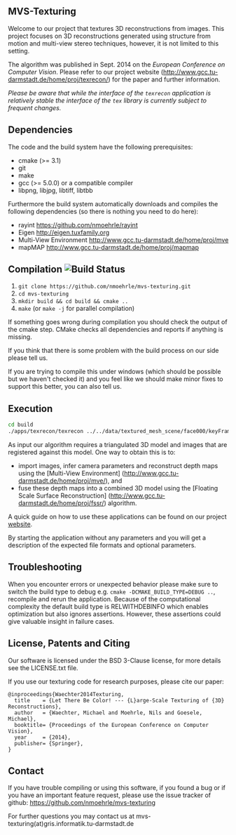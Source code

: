 MVS-Texturing
--------------------------------------------------------------------------------

Welcome to our project that textures 3D reconstructions from images.
This project focuses on 3D reconstructions generated using structure from
motion and multi-view stereo techniques, however, it is not limited to this
setting.

The algorithm was published in Sept. 2014 on the
*European Conference on Computer Vision*. Please refer to our project website
(http://www.gcc.tu-darmstadt.de/home/proj/texrecon/)
for the paper and further information.

*Please be aware that while the interface of the `texrecon` application is
relatively stable the interface of the `tex` library is currently subject to
frequent changes.*


Dependencies
--------------------------------------------------------------------------------

The code and the build system have the following prerequisites:

- cmake (>= 3.1)
- git
- make
- gcc (>= 5.0.0) or a compatible compiler
- libpng, libjpg, libtiff, libtbb


Furthermore the build system automatically downloads and compiles the following
dependencies (so there is nothing you need to do here):

- rayint
    https://github.com/nmoehrle/rayint
- Eigen
    http://eigen.tuxfamily.org
- Multi-View Environment
    http://www.gcc.tu-darmstadt.de/home/proj/mve
- mapMAP
    http://www.gcc.tu-darmstadt.de/home/proj/mapmap


Compilation ![Build Status](https://travis-ci.org/nmoehrle/mvs-texturing.svg)
--------------------------------------------------------------------------------

1.  `git clone https://github.com/nmoehrle/mvs-texturing.git`
2.  `cd mvs-texturing`
3.  `mkdir build && cd build && cmake ..`
4.  `make` (or `make -j` for parallel compilation)

If something goes wrong during compilation you should check the output of the
cmake step. CMake checks all dependencies and reports if anything is missing.

If you think that there is some problem with the build process on our side
please tell us.

If you are trying to compile this under windows (which should be possible but
we haven't checked it) and you feel like we should make minor fixes to support
this better, you can also tell us.


Execution
--------------------------------------------------------------------------------

```sh
cd build
./apps/texrecon/texrecon ../../data/textured_mesh_scene/face000/keyFrames/ ../../data/textured_mesh_scene/face000/mesh/meshRefine.ply ../../data/out/face000
```

As input our algorithm requires a triangulated 3D model and images that are
registered against this model. One way to obtain this is to:
*   import images, infer camera parameters and reconstruct depth maps
    using the [Multi-View Environment]
    (http://www.gcc.tu-darmstadt.de/home/proj/mve/),
    and
*   fuse these depth maps into a combined 3D model using the
    [Floating Scale Surface Reconstruction]
    (http://www.gcc.tu-darmstadt.de/home/proj/fssr/)
    algorithm.

A quick guide on how to use these applications can be found on our project [website](http://www.gcc.tu-darmstadt.de/home/proj/texrecon/).

By starting the application without any parameters and you will get a
description of the expected file formats and optional parameters.


Troubleshooting
--------------------------------------------------------------------------------

When you encounter errors or unexpected behavior please make sure to switch
the build type to debug e.g. `cmake -DCMAKE_BUILD_TYPE=DEBUG ..`, recompile
and rerun the application. Because of the computational complexity the default
build type is RELWITHDEBINFO which enables optimization but also ignores
assertions. However, these assertions could give valuable insight in failure cases.


License, Patents and Citing
--------------------------------------------------------------------------------
Our software is licensed under the BSD 3-Clause license, for more details see
the LICENSE.txt file.

If you use our texturing code for research purposes, please cite our paper:
```
@inproceedings{Waechter2014Texturing,
  title    = {Let There Be Color! --- {L}arge-Scale Texturing of {3D} Reconstructions},
  author   = {Waechter, Michael and Moehrle, Nils and Goesele, Michael},
  booktitle= {Proceedings of the European Conference on Computer Vision},
  year     = {2014},
  publisher= {Springer},
}
```

Contact
--------------------------------------------------------------------------------
If you have trouble compiling or using this software, if you found a bug or if
you have an important feature request, please use the issue tracker of github:
https://github.com/nmoehrle/mvs-texturing

For further questions you may contact us at
mvs-texturing(at)gris.informatik.tu-darmstadt.de
